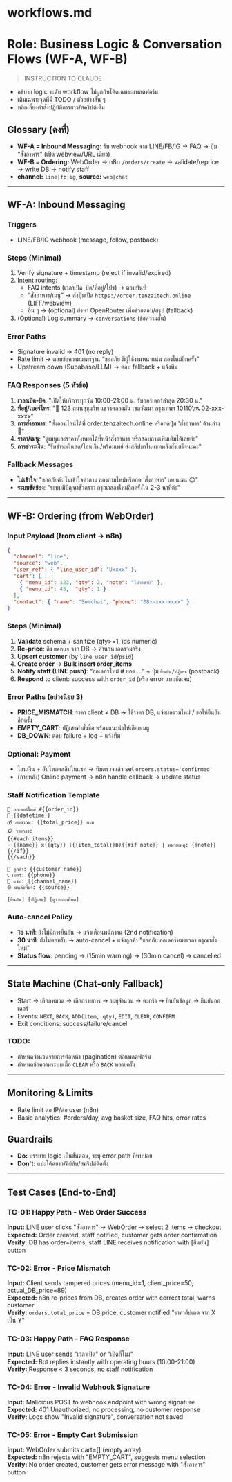 # workflows.md
# Role: Business Logic & Conversation Flows (WF-A, WF-B)

> INSTRUCTION TO CLAUDE
- อธิบาย logic ระดับ workflow ไม่ผูกกับโค้ดเฉพาะแพลตฟอร์ม
- เติมเฉพาะจุดที่มี TODO / ตัวอย่างสั้น ๆ
- หลีกเลี่ยงคำสั่งปฏิบัติการยาว/สคริปต์เต็ม

## Glossary (คงที่)
- **WF-A = Inbound Messaging:** รับ webhook จาก LINE/FB/IG → FAQ → ปุ่ม “สั่งอาหาร” (เปิด webview/URL เดียว)  
- **WF-B = Ordering:** WebOrder → n8n `/orders/create` → validate/reprice → write DB → notify staff  
- **channel:** `line|fb|ig`, **source:** `web|chat`

---

## WF-A: Inbound Messaging
### Triggers
- LINE/FB/IG webhook (message, follow, postback)

### Steps (Minimal)
1) Verify signature + timestamp (reject if invalid/expired)  
2) Intent routing:  
   - FAQ intents (เวลาเปิด–ปิด/ที่อยู่/โปร) → ตอบทันที  
   - “สั่งอาหาร/เมนู” → ส่งปุ่มเปิด `https://order.tenzaitech.online` (LIFF/webview)  
   - อื่น ๆ → (optional) ส่งหา OpenRouter เพื่อช่วยตอบ/สรุป (fallback)  
3) (Optional) Log summary → `conversations` (ข้อความสั้น)  

### Error Paths
- Signature invalid → 401 (no reply)  
- Rate limit → ตอบข้อความมาตรฐาน “ขออภัย มีผู้ใช้งานหนาแน่น ลองใหม่อีกครั้ง”  
- Upstream down (Supabase/LLM) → ตอบ fallback + แจ้งทีม

### FAQ Responses (5 หัวข้อ)
1) **เวลาเปิด-ปิด**: "เปิดให้บริการทุกวัน 10:00-21:00 น. รับออร์เดอร์ล่าสุด 20:30 น."
2) **ที่อยู่/เบอร์โทร**: "📍 123 ถนนสุขุมวิท แขวงคลองตัน เขตวัฒนา กรุงเทพฯ 10110\n📞 02-xxx-xxxx"
3) **การสั่งอาหาร**: "สั่งออนไลน์ได้ที่ order.tenzaitech.online หรือกดปุ่ม 'สั่งอาหาร' ด้านล่าง 🍜"
4) **ราคา/เมนู**: "ดูเมนูและราคาทั้งหมดได้ที่หน้าสั่งอาหาร หรือสอบถามเพิ่มเติมได้เลยค่ะ"
5) **การชำระเงิน**: "รับชำระเงินสด/โอนเงิน/พร้อมเพย์ ส่งสลิปมาในแชทหลังสั่งเสร็จนะคะ"

### Fallback Messages
- **ไม่เข้าใจ**: "ขออภัยค่ะ ไม่เข้าใจคำถาม ลองถามใหม่หรือกด 'สั่งอาหาร' เลยนะคะ 😊"
- **ระบบขัดข้อง**: "ระบบมีปัญหาชั่วคราว กรุณาลองใหม่อีกครั้งใน 2-3 นาทีค่ะ"  

---

## WF-B: Ordering (from WebOrder)
### Input Payload (from client → n8n)
```json
{
  "channel": "line",
  "source": "web",
  "user_ref": { "line_user_id": "Uxxxx" },
  "cart": [
    { "menu_id": 123, "qty": 2, "note": "ไม่วาซาบิ" },
    { "menu_id": 45,  "qty": 1 }
  ],
  "contact": { "name": "Somchai", "phone": "08x-xxx-xxxx" }
}
```

### Steps (Minimal)
1) **Validate** schema + sanitize (qty>=1, ids numeric)  
2) **Re-price**: ดึง `menus` จาก DB → คำนวนยอดรวมจริง  
3) **Upsert customer** (by `line_user_id`/`psid`)  
4) **Create order** → **Bulk insert order_items**  
5) **Notify staff (LINE push)**: “ออเดอร์ใหม่ #<id> ยอด <total> …” + ปุ่ม `ยืนยัน/ปฏิเสธ` (postback)  
6) **Respond** to client: success with `order_id` (หรือ error แบบชัดเจน)

### Error Paths (อย่างน้อย 3)
- **PRICE_MISMATCH**: ราคา client ≠ DB → ใช้ราคา DB, แจ้งผลรวมใหม่ / ขอให้ยืนยันอีกครั้ง  
- **EMPTY_CART**: ปฏิเสธคำสั่งซื้อ พร้อมแนะนำให้เลือกเมนู  
- **DB_DOWN**: ตอบ failure + log + แจ้งทีม

### Optional: Payment
- โอนเงิน + อัปโหลดสลิปในแชท → ทีมตรวจแล้ว set `orders.status='confirmed'`  
- (ภายหลัง) Online payment → n8n handle callback → update status

### Staff Notification Template
```
🔔 ออเดอร์ใหม่ #{{order_id}}
📅 {{datetime}}
💰 ยอดรวม: {{total_price}} บาท
📋 รายการ:
{{#each items}}
- {{name}} x{{qty}} ({{item_total}}฿){{#if note}} | หมายเหตุ: {{note}}{{/if}}
{{/each}}

👤 ลูกค้า: {{customer_name}}
📞 เบอร์: {{phone}}
📱 แชท: {{channel_name}}
🌐 แหล่งที่มา: {{source}}

[ยืนยัน] [ปฏิเสธ] [ดูรายละเอียด]
```

### Auto-cancel Policy
- **15 นาที**: ยังไม่มีการยืนยัน → แจ้งเตือนพนักงาน (2nd notification)
- **30 นาที**: ยังไม่ตอบรับ → auto-cancel + แจ้งลูกค้า "ขออภัย ออเดอร์หมดเวลา กรุณาสั่งใหม่"
- **Status flow**: pending → (15min warning) → (30min cancel) → cancelled

---

## State Machine (Chat-only Fallback)
- Start → เลือกหมวด → เลือกรายการ → ระบุจำนวน → ตะกร้า → ยืนยันข้อมูล → ยืนยันออเดอร์  
- Events: `NEXT`, `BACK`, `ADD(item, qty)`, `EDIT`, `CLEAR`, `CONFIRM`  
- Exit conditions: success/failure/cancel

### TODO:
- กำหนดจำนวนรายการต่อหน้า (pagination) ต่อแพลตฟอร์ม  
- กำหนดข้อความระบบเมื่อ `CLEAR` หรือ `BACK` หลายครั้ง

---

## Monitoring & Limits
- Rate limit ต่อ IP/ต่อ user (n8n)  
- Basic analytics: #orders/day, avg basket size, FAQ hits, error rates

## Guardrails
- **Do:** บรรยาย logic เป็นขั้นตอน, ระบุ error path ที่พบบ่อย  
- **Don't:** แปะโค้ดยาว/คีย์ลับ/สคริปต์ติดตั้ง

---

## Test Cases (End-to-End)

### TC-01: Happy Path - Web Order Success
**Input:** LINE user clicks "สั่งอาหาร" → WebOrder → select 2 items → checkout  
**Expected:** Order created, staff notified, customer gets order confirmation  
**Verify:** DB has order+items, staff LINE receives notification with [ยืนยัน] button

### TC-02: Error - Price Mismatch  
**Input:** Client sends tampered prices (menu_id=1, client_price=50, actual_DB_price=89)  
**Expected:** n8n re-prices from DB, creates order with correct total, warns customer  
**Verify:** `orders.total_price` = DB price, customer notified "ราคาอัปเดต จาก X เป็น Y"

### TC-03: Happy Path - FAQ Response
**Input:** LINE user sends "เวลาเปิด" or "เปิดกี่โมง"  
**Expected:** Bot replies instantly with operating hours (10:00-21:00)  
**Verify:** Response < 3 seconds, no staff notification

### TC-04: Error - Invalid Webhook Signature
**Input:** Malicious POST to webhook endpoint with wrong signature  
**Expected:** 401 Unauthorized, no processing, no customer response  
**Verify:** Logs show "Invalid signature", conversation not saved

### TC-05: Error - Empty Cart Submission
**Input:** WebOrder submits cart=[] (empty array)  
**Expected:** n8n rejects with "EMPTY_CART", suggests menu selection  
**Verify:** No order created, customer gets error message with "สั่งอาหาร" button
